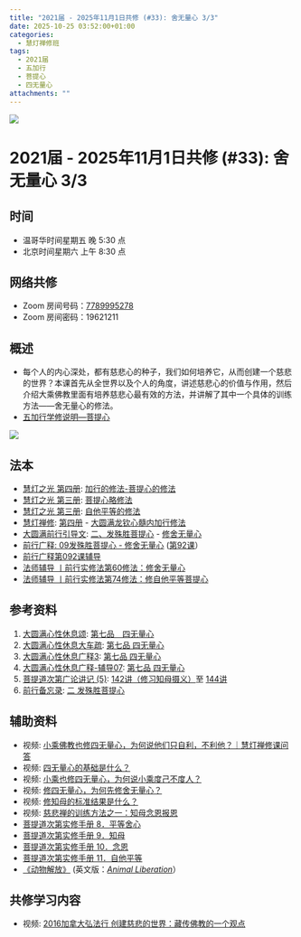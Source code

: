 ```yaml
---
title: "2021届 - 2025年11月1日共修 (#33): 舍无量心 3/3"
date: 2025-10-25 03:52:00+01:00
categories:
  - 慧灯禅修班
tags:
  - 2021届
  - 五加行
  - 菩提心
  - 四无量心
attachments: ""
---
```

![](/f/up/maxresdefault.jpg)

# 2021届 - 2025年11月1日共修 (#33): 舍无量心 3/3

## 时间

* 温哥华时间星期五 晚 5:30 点
* 北京时间星期六 上午 8:30 点

## 网络共修

* Zoom 房间号码：[7789995278](https://zoom.us/j/7789995278)
* Zoom 房间密码：19621211

## 概述

* 每个人的内心深处，都有慈悲心的种子，我们如何培养它，从而创建一个慈悲的世界？本课首先从全世界以及个人的角度，讲述慈悲心的价值与作用，然后介绍大乘佛教里面有培养慈悲心最有效的方法，并讲解了其中一个具体的训练方法——舍无量心的修法。
* [](<>)[](<>)[](<>)[](<>)[](<>)[](<>)[](<>)[](<>)[](<>)[](https://fohuifayu.com/index.php/huideng-jiangtang/chanxiuke/zen-04/8656-zen04-gy)[](https://fohuifayu.com/index.php/huideng-jiangtang/chanxiuke/zen-04/8656-zen04-gy)[五加行学修说明—菩提心](https://fohuifayu.com/index.php/huideng-jiangtang/chanxiuke/zen-04/8657-zen04-ptx)

![](/f/up/四无量心.jpg)

## 法本

* [](<>)[](<>)[](<>)[](https://huidengchanxiu.net/books/b3/)[](https://fohuifayu.com/index.php/huideng-zhiguang/huideng-series/si-ce)[](https://fohuifayu.com/index.php/huideng-zhiguang/huideng-series/si-ce/236-a00033)[](https://fohuifayu.com/index.php/huideng-zhiguang/huideng-chanxiu/di-si-ce)[](https://fohuifayu.com/index.php/other-column/xiangguan-jinglun/lundian/qianxing-yindaowen/8394-d42)[](https://fohuifayu.com/index.php/huideng-zhiguang/huideng-chanxiu)[慧灯之光 第四册](https://fohuifayu.com/index.php/huideng-zhiguang/huideng-series/si-ce): [加行的修法-菩提心的修法](https://fohuifayu.com/index.php/huideng-zhiguang/huideng-series/si-ce/180-a00028?title=)
* [慧灯之光 第三册](https://fohuifayu.com/index.php/huideng-zhiguang/huideng-series/san-ce): [菩提心略修法](https://fohuifayu.com/index.php/huideng-zhiguang/huideng-series/san-ce/140-a00008)
* [慧灯之光 第三册](https://fohuifayu.com/index.php/huideng-zhiguang/huideng-series/san-ce): [自他平等的修法](https://fohuifayu.com/index.php/huideng-zhiguang/huideng-series/san-ce/196-a00043)
* [慧灯禅修](https://fohuifayu.com/index.php/huideng-zhiguang/huideng-chanxiu): [第四册](https://fohuifayu.com/index.php/huideng-zhiguang/huideng-chanxiu/di-si-ce) - [大圆满龙钦心髓内加行修法](https://fohuifayu.com/index.php/huideng-zhiguang/huideng-chanxiu/di-si-ce/9202-a00034)
* [大圆满前行引导文](https://huidengchanxiu.net/refs/qxgs/dymqx-fcgs): [二、发殊胜菩提心](https://huidengchanxiu.net/refs/qxgs/dymqx-fcgs#%E4%BA%8C%E5%8F%91%E6%AE%8A%E8%83%9C%E8%8F%A9%E6%8F%90%E5%BF%83) - [修舍无量心](https://huidengchanxiu.net/refs/qxgs/dymqx-fcgs/#%E6%88%8A%E4%B8%80%E4%BF%AE%E8%88%8D%E6%97%A0%E9%87%8F%E5%BF%83)
* [前行广释: 09发殊胜菩提心 - 修舍无量心](https://huidengchanxiu.net/refs/qxgs/qxgs-09ptx/#%E6%88%8A%E4%B8%80%E4%BF%AE%E8%88%8D%E6%97%A0%E9%87%8F%E5%BF%83) ([第92课](https://huidengchanxiu.net/refs/qxgs/qxgs-09ptx/#%E5%89%8D%E8%A1%8C%E5%B9%BF%E9%87%8A%E7%AC%AC092%E8%AF%BE)[](<>)）
* [前行广释第092课辅导](https://huidengchanxiu.net/refs/qxgs/fudao/qxgsfd-09ptx/#%E5%89%8D%E8%A1%8C%E5%B9%BF%E9%87%8A%E7%AC%AC092%E8%AF%BE%E8%BE%85%E5%AF%BC)
* [法师辅导 丨前行实修法第60修法：修舍无量心](https://www.riyuebianzhao.com/%E5%88%9D%E7%BA%A7/%E5%8A%A0%E8%A1%8C/%E5%89%8D%E8%A1%8C%E5%AE%9E%E4%BF%AE%E6%B3%95/%E6%B3%95%E5%B8%88%E8%BE%85%E5%AF%BC-%E4%B8%A8%E5%89%8D%E8%A1%8C%E5%AE%9E%E4%BF%AE%E6%B3%95%E7%AC%AC60%E4%BF%AE%E6%B3%95%E4%BF%AE%E8%88%8D%E6%97%A0%E9%87%8F%E5%BF%83)
* [法师辅导 丨前行实修法第74修法：修自他平等菩提心](https://www.riyuebianzhao.com/初级/加行/前行实修法/法师辅导-丨前行实修法第74修法修自他平等菩提心) 

## 参考资料

1. [大圆满心性休息颂](https://huidengchanxiu.net/refs/dymxxxx/dymxxxx): [第七品　四无量心](https://huidengchanxiu.net/refs/dymxxxx/dymxxxx#%E7%AC%AC%E4%B8%83%E5%93%81%E5%9B%9B%E6%97%A0%E9%87%8F%E5%BF%83)
2. [大圆满心性休息大车疏](https://huidengchanxiu.net/refs/dymxxxx/dymxxxx-dcs): [第七品 四无量心](https://huidengchanxiu.net/refs/dymxxxx/dymxxxx-dcs#%E7%AC%AC%E4%B8%83%E5%93%81-%E5%9B%9B%E6%97%A0%E9%87%8F%E5%BF%83)
3. [](https://huidengchanxiu.net/refs/dymxxxx/dymxxxx-gs3#%E7%AC%AC%E5%85%AB%E5%93%81-%E5%8F%91%E8%8F%A9%E6%8F%90%E5%BF%83)[大圆满心性休息广释3](https://huidengchanxiu.net/refs/dymxxxx/dymxxxx-gs3): [第七品 四无量心](https://huidengchanxiu.net/refs/dymxxxx/dymxxxx-gs3#%E7%AC%AC%E4%B8%83%E5%93%81-%E5%9B%9B%E6%97%A0%E9%87%8F%E5%BF%83)
4. [大圆满心性休息广释-辅导07](https://huidengchanxiu.net/refs/dymxxxx/fudao/fd-07): [第七品 四无量心](https://huidengchanxiu.net/refs/dymxxxx/fudao/fd-07#%E7%AC%AC%E4%B8%83%E5%93%81%E5%9B%9B%E6%97%A0%E9%87%8F%E5%BF%83)
5. [菩提道次第广论讲记 (5)](https://huidengchanxiu.net/refs/ptdcdgl/5): [](https://huidengchanxiu.net/refs/ptdcdgl/5/#%E4%B8%8A%E5%A3%AB%E9%81%93-%E8%8F%A9%E6%8F%90%E5%BF%83%E6%AC%A1%E7%AC%AC%E7%9B%AE%E5%BD%95)[142讲（修习知母摄义）](https://huidengchanxiu.net/refs/ptdcdgl/5#142%E8%AE%B2%E4%BF%AE%E4%B9%A0%E7%9F%A5%E6%AF%8D%E6%91%84%E4%B9%89)至 [144讲](https://huidengchanxiu.net/refs/ptdcdgl/5#144%E8%AE%B2)
6. [前行备忘录](https://huidengchanxiu.net/refs/qxbwl/): [二 发殊胜菩提心](https://huidengchanxiu.net/refs/qxbwl/#%E4%BA%8C-%E5%8F%91%E6%AE%8A%E8%83%9C%E8%8F%A9%E6%8F%90%E5%BF%83)

## **辅助资料**

* [](https://fohuifayu.com/index.php/shipin-jingcui/wenda-zhailu/8615-v21021-v11)[](https://fohuifayu.com/index.php/shipin-jingcui/wenda-zhailu/2575-V16083-V04?title=)[](https://fohuifayu.com/index.php/shipin-jingcui/wenda-zhailu/2476-V16025-V02?title=)[](https://fohuifayu.com/index.php/shipin-jingcui/chanxiu-wenda/diyice/sgss/10615-r24102-v002?title=)视频: [小乘佛教也修四无量心，为何说他们只自利，不利他？｜慧灯禅修课问答](https://fohuifayu.com/index.php/shipin-jingcui/chanxiu-wenda/diyice/sgcb/10601-r24101-v014?title=)
* 视频: [四无量心的基础是什么？](https://fohuifayu.com/index.php/shipin-jingcui/jingcai-shipin/10403-y12003-y01?title=)
* 视频: [小乘也修四无量心，为何说小乘度己不度人？](https://fohuifayu.com/index.php/shipin-jingcui/wenda-zhailu/5411-W19025-V01?title=)
* 视频: [修四无量心，为何先修舍无量心？](https://fohuifayu.com/index.php/shipin-jingcui/jingcai-shipin/10347-y12002-y05?title=)
* 视频: [修知母的标准结果是什么？](https://fohuifayu.com/index.php/shipin-jingcui/wenda-zhailu/5803-V18080-V06?title=)               
* 视频: [慈悲禅的训练方法之一：知母念恩报恩](https://fohuifayu.com/index.php/shipin-jingcui/jingcai-shipin/5112-Y16028-Y11?title=)
* [](https://fohuifayu.com/index.php/shipin-jingcui/jingcai-shipin/5112-Y16028-Y11?title=)[菩提道次第实修手册 8．平等舍心](https://www.lama.com.tw/content/edu/data.aspx?id=2624)
* [菩提道次第实修手册 9．知母](https://www.lama.com.tw/content/edu/data.aspx?id=2623)
* [菩提道次第实修手册 10．念恩](https://www.lama.com.tw/content/edu/data.aspx?id=2622)
* [](http://read.goodweb.net.cn/news/news_view.asp?newsid=38975)[菩提道次第实修手册 11．自他平等](https://www.lama.com.tw/content/edu/data.aspx?id=2621)
* [](https://www.lama.com.tw/content/edu/data.aspx?id=2621)[《动物解放》](http://111.56.168.92:8099/ShansiBooks/500/00/01/bc/sdsdeb0001bc05.pdf) (英文版：*[Animal Liberation](https://grupojovenfl.wordpress.com/wp-content/uploads/2019/10/peter-singer-animal-liberation-1.pdf)*）

[](http://read.goodweb.net.cn/news/news_view.asp?newsid=38971)

## **共修学习内容**

* 视频: [](https://fohuifayu.com/index.php/huideng-jiangtang/chanxiuke/zen-04/2801-l18079)[](https://fohuifayu.com/index.php/huideng-jiangtang/fofa-jianxiu/puti-xin/730-l11037?title=)[](https://fohuifayu.com/index.php/huideng-jiangtang/fofa-jianxiu/puti-xin/9773-l14077?title=)[2016加拿大弘法行 创建慈悲的世界：藏传佛教的一个观点](https://fohuifayu.com/index.php/huideng-jiangtang/huanqiu-xilie/jia-na-da/1480-l16077?title=)
